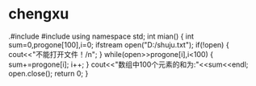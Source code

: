# chengxu
.#include<iostream>
#include<fstream>
using namespace std;
int mian()
{
   int sum=0,progone[100],i=0;
   ifstream open("D:/shuju.txt");
   if(!open)
   {
        cout<<"不能打开文件！/n";
    }
    while(open>>progone[i],i<100)
    {
         sum+=progone[i];
         i++;
     }
     cout<<"数组中100个元素的和为:"<<sum<<endl;
     open.close();
     return 0;
}
